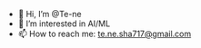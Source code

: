 - 👋 Hi, I’m @Te-ne
- 👀 I’m interested in AI/ML
- 📫 How to reach me: te.ne.sha717@gmail.com

<!---
Te-ne/Te-ne is a ✨ special ✨ repository because its `README.md` (this file) appears on your GitHub profile.
You can click the Preview link to take a look at your changes.
--->
